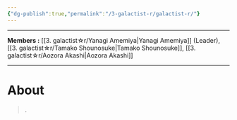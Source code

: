 ```yaml
---
{"dg-publish":true,"permalink":"/3-galactist-r/galactist-r/"}
---
```


***

**Members :** [[3. galactist☆r/Yanagi Amemiya\|Yanagi Amemiya]] (Leader), [[3. galactist☆r/Tamako Shounosuke\|Tamako Shounosuke]], [[3. galactist☆r/Aozora Akashi\|Aozora Akashi]]

***

# About

>.